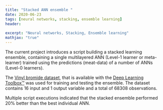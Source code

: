 ```yaml
---
title: "Stacked ANN ensemble "
date: 2020-06-23
tags: [neural networks, stacking, ensemble learning]
header:
  
excerpt: "Neural networks, Stacking, Ensemble learning"
mathjax: "true"
---
```

The current project introduces a script building a stacked learning ensemble, containing a single multilayered ANN (Level-1 learner or meta-learner) trained using the predictions (meat-data) of a number of ANNs (Level-0 learners).

The [Vinyl bromide dataset](https://www.mathworks.com/help/deeplearning/gs/sample-data-sets-for-shallow-neural-networks.html), that is available with the [Deep Learning Toolbox™](https://www.mathworks.com/products/deep-learning.html) was used for training and testing the ensemble. The dataset contains 16 input and 1 output variable and a total of 68308 observations. 

Multiple script executions indicated that the stacked ensemble performed 20% better than the best individual ANN. 
